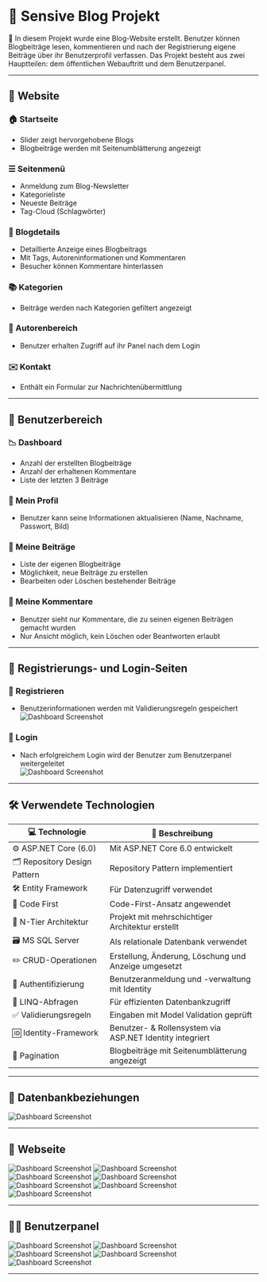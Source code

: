 # 📰 Sensive Blog Projekt

📌 In diesem Projekt wurde eine Blog-Website erstellt. Benutzer können Blogbeiträge lesen, kommentieren und nach der Registrierung eigene Beiträge über ihr Benutzerprofil verfassen. Das Projekt besteht aus zwei Hauptteilen: dem öffentlichen Webauftritt und dem Benutzerpanel.

---

## 🌟 Website

### 🏠 Startseite
- Slider zeigt hervorgehobene Blogs
- Blogbeiträge werden mit Seitenumblätterung angezeigt

### ☰ Seitenmenü
- Anmeldung zum Blog-Newsletter
- Kategorieliste
- Neueste Beiträge
- Tag-Cloud (Schlagwörter)

### 📄 Blogdetails
- Detaillierte Anzeige eines Blogbeitrags
- Mit Tags, Autoreninformationen und Kommentaren
- Besucher können Kommentare hinterlassen

### 📚 Kategorien
- Beiträge werden nach Kategorien gefiltert angezeigt

### 👤 Autorenbereich
- Benutzer erhalten Zugriff auf ihr Panel nach dem Login

### ✉️ Kontakt
- Enthält ein Formular zur Nachrichtenübermittlung

---

## 👤 Benutzerbereich

### 📉 Dashboard
- Anzahl der erstellten Blogbeiträge
- Anzahl der erhaltenen Kommentare
- Liste der letzten 3 Beiträge

### 👤 Mein Profil
- Benutzer kann seine Informationen aktualisieren (Name, Nachname, Passwort, Bild)

### 📝 Meine Beiträge
- Liste der eigenen Blogbeiträge
- Möglichkeit, neue Beiträge zu erstellen
- Bearbeiten oder Löschen bestehender Beiträge

### 💬 Meine Kommentare
- Benutzer sieht nur Kommentare, die zu seinen eigenen Beiträgen gemacht wurden
- Nur Ansicht möglich, kein Löschen oder Beantworten erlaubt

---

## 🔐 Registrierungs- und Login-Seiten

### 📝 Registrieren
- Benutzerinformationen werden mit Validierungsregeln gespeichert 
![Dashboard Screenshot](./ProjectSensive.PresentationLayer/wwwroot/images/screenshots/register.png)


### 🔑 Login
- Nach erfolgreichem Login wird der Benutzer zum Benutzerpanel weitergeleitet  
![Dashboard Screenshot](./ProjectSensive.PresentationLayer/wwwroot/images/screenshots/login.png)

---

## 🛠 Verwendete Technologien

| 💻 Technologie                        | 📌 Beschreibung                                           |
|--------------------------------------|-----------------------------------------------------------|
| ⚙️ ASP.NET Core (6.0)                | Mit ASP.NET Core 6.0 entwickelt                          |
| 🗂 Repository Design Pattern         | Repository Pattern implementiert                         |
| 🛠 Entity Framework                  | Für Datenzugriff verwendet                               |
| 🧱 Code First                         | Code-First-Ansatz angewendet                             |
| 🧩 N-Tier Architektur                | Projekt mit mehrschichtiger Architektur erstellt         |
| 🗃️ MS SQL Server                     | Als relationale Datenbank verwendet                      |
| ✏️ CRUD-Operationen                  | Erstellung, Änderung, Löschung und Anzeige umgesetzt     |
| 🔐 Authentifizierung                 | Benutzeranmeldung und -verwaltung mit Identity           |
| 🧪 LINQ-Abfragen                     | Für effizienten Datenbankzugriff                         |
| ✅ Validierungsregeln                | Eingaben mit Model Validation geprüft                    |
| 🆔 Identity-Framework                | Benutzer- & Rollensystem via ASP.NET Identity integriert |
| 📄 Pagination                        | Blogbeiträge mit Seitenumblätterung angezeigt            |

---

## 📁 Datenbankbeziehungen

![Dashboard Screenshot](./ProjectSensive.PresentationLayer/wwwroot/images/screenshots/sql.png)

---

## 🌟 Webseite
![Dashboard Screenshot](./ProjectSensive.PresentationLayer/wwwroot/images/screenshots/img.png)
![Dashboard Screenshot](./ProjectSensive.PresentationLayer/wwwroot/images/screenshots/img1.png)
![Dashboard Screenshot](./ProjectSensive.PresentationLayer/wwwroot/images/screenshots/img2.png)
![Dashboard Screenshot](./ProjectSensive.PresentationLayer/wwwroot/images/screenshots/img3.png)
![Dashboard Screenshot](./ProjectSensive.PresentationLayer/wwwroot/images/screenshots/img4.png)
![Dashboard Screenshot](./ProjectSensive.PresentationLayer/wwwroot/images/screenshots/img5.png)
![Dashboard Screenshot](./ProjectSensive.PresentationLayer/wwwroot/images/screenshots/img6.png)

---

## 🧑‍💻 Benutzerpanel

![Dashboard Screenshot](./ProjectSensive.PresentationLayer/wwwroot/images/screenshots/admin.png)
![Dashboard Screenshot](./ProjectSensive.PresentationLayer/wwwroot/images/screenshots/admin1.png)
![Dashboard Screenshot](./ProjectSensive.PresentationLayer/wwwroot/images/screenshots/admin2.png)
![Dashboard Screenshot](./ProjectSensive.PresentationLayer/wwwroot/images/screenshots/admin3.png)
![Dashboard Screenshot](./ProjectSensive.PresentationLayer/wwwroot/images/screenshots/admin4.png)

---

